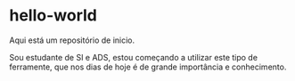# hello-world
Aqui está um repositório de inicio.

Sou estudante de SI e ADS, estou começando a utilizar este tipo de ferramente, que nos dias de hoje é de grande importância e conhecimento.
